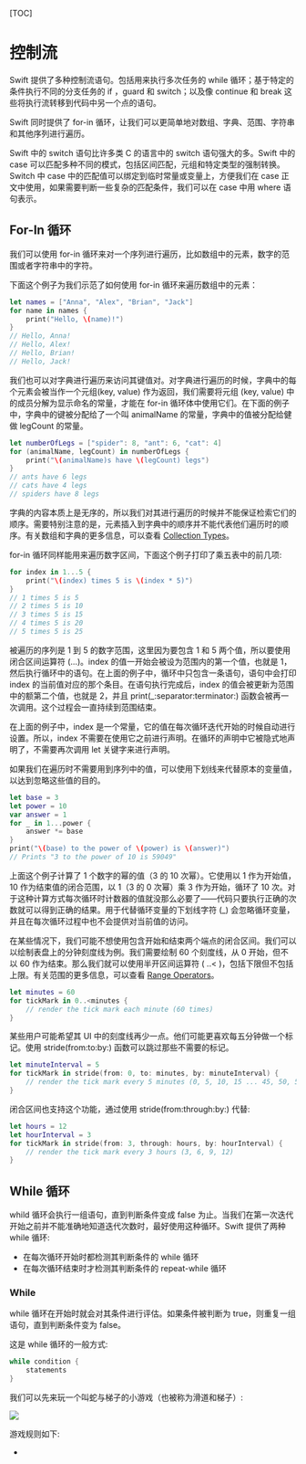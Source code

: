 [TOC]

# 控制流

Swift 提供了多种控制流语句。包括用来执行多次任务的 while 循环；基于特定的条件执行不同的分支任务的 if ，guard 和 switch；以及像 continue 和 break 这些将执行流转移到代码中另一个点的语句。

Swift 同时提供了 for-in 循环，让我们可以更简单地对数组、字典、范围、字符串和其他序列进行遍历。

Swift 中的 switch 语句比许多类 C 的语言中的 switch 语句强大的多。Swift 中的 case 可以匹配多种不同的模式，包括区间匹配，元组和特定类型的强制转换。Switch 中 case 中的匹配值可以绑定到临时常量或变量上，方便我们在 case 正文中使用，如果需要判断一些复杂的匹配条件，我们可以在 case 中用 where 语句表示。

## For-In 循环

我们可以使用 for-in 循环来对一个序列进行遍历，比如数组中的元素，数字的范围或者字符串中的字符。

下面这个例子为我们示范了如何使用 for-in 循环来遍历数组中的元素：

```swift
let names = ["Anna", "Alex", "Brian", "Jack"]
for name in names {
    print("Hello, \(name)!")
}
// Hello, Anna!
// Hello, Alex!
// Hello, Brian!
// Hello, Jack!
```

我们也可以对字典进行遍历来访问其键值对。对字典进行遍历的时候，字典中的每个元素会被当作一个元组(key, value) 作为返回，我们需要将元组 (key, value) 中的成员分解为显示命名的常量，才能在 for-in 循环体中使用它们。在下面的例子中，字典中的键被分配给了一个叫 animalName 的常量，字典中的值被分配给健做 legCount 的常量。

```swift
let numberOfLegs = ["spider": 8, "ant": 6, "cat": 4]
for (animalName, legCount) in numberOfLegs {
    print("\(animalName)s have \(legCount) legs")
}
// ants have 6 legs
// cats have 4 legs
// spiders have 8 legs
```

字典的内容本质上是无序的，所以我们对其进行遍历的时候并不能保证检索它们的顺序。需要特别注意的是，元素插入到字典中的顺序并不能代表他们遍历时的顺序。有关数组和字典的更多信息，可以查看 [Collection Types](https://docs.swift.org/swift-book/LanguageGuide/CollectionTypes.html)。

for-in 循环同样能用来遍历数字区间，下面这个例子打印了乘五表中的前几项:

```swift
for index in 1...5 {
    print("\(index) times 5 is \(index * 5)")
}
// 1 times 5 is 5
// 2 times 5 is 10
// 3 times 5 is 15
// 4 times 5 is 20
// 5 times 5 is 25
```

被遍历的序列是 1 到 5 的数字范围，这里因为要包含 1 和 5 两个值，所以要使用闭合区间运算符 (...)。index 的值一开始会被设为范围内的第一个值，也就是 1，然后执行循环中的语句。在上面的例子中，循环中只包含一条语句，语句中会打印 index 的当前值对应的那个条目。在语句执行完成后，index 的值会被更新为范围中的额第二个值，也就是 2，并且 print(_:separator:terminator:) 函数会被再一次调用。这个过程会一直持续到范围结束。

在上面的例子中，index 是一个常量，它的值在每次循环迭代开始的时候自动进行设置。所以，index 不需要在使用它之前进行声明。在循环的声明中它被隐式地声明了，不需要再次调用 let 关键字来进行声明。

如果我们在遍历时不需要用到序列中的值，可以使用下划线来代替原本的变量值，以达到忽略这些值的目的。

```swift
let base = 3
let power = 10
var answer = 1
for _ in 1...power {
    answer *= base
}
print("\(base) to the power of \(power) is \(answer)")
// Prints "3 to the power of 10 is 59049"
```

上面这个例子计算了 1 个数字的幂的值（3 的 10 次幂）。它使用以 1 作为开始值，10 作为结束值的闭合范围，以 1（3 的 0 次幂）乘 3 作为开始，循环了 10 次。对于这种计算方式每次循环时计数器的值就没那么必要了——代码只要执行正确的次数就可以得到正确的结果。用于代替循环变量的下划线字符 (_) 会忽略循环变量，并且在每次循环过程中也不会提供对当前值的访问。

在某些情况下，我们可能不想使用包含开始和结束两个端点的闭合区间。我们可以以绘制表盘上的分钟刻度线为例。我们需要绘制 60 个刻度线，从 0 开始，但不以 60 作为结束。那么我们就可以使用半开区间运算符 ( ..< )，包括下限但不包括上限。有关范围的更多信息，可以查看 [Range Operators](https://docs.swift.org/swift-book/LanguageGuide/BasicOperators.html#ID73)。

```swift
let minutes = 60
for tickMark in 0..<minutes {
    // render the tick mark each minute (60 times)
}
```

某些用户可能希望其 UI 中的刻度线再少一点。他们可能更喜欢每五分钟做一个标记。使用 stride(from:to:by:) 函数可以跳过那些不需要的标记。

```swift
let minuteInterval = 5
for tickMark in stride(from: 0, to: minutes, by: minuteInterval) {
    // render the tick mark every 5 minutes (0, 5, 10, 15 ... 45, 50, 55)
}
```

闭合区间也支持这个功能，通过使用 stride(from:through:by:) 代替:

```swift
let hours = 12
let hourInterval = 3
for tickMark in stride(from: 3, through: hours, by: hourInterval) {
    // render the tick mark every 3 hours (3, 6, 9, 12)
}
```

## While 循环

whild 循环会执行一组语句，直到判断条件变成 false 为止。当我们在第一次迭代开始之前并不能准确地知道迭代次数时，最好使用这种循环。Swift 提供了两种 while 循环:

* 在每次循环开始时都检测其判断条件的 while 循环
* 在每次循环结束时才检测其判断条件的 repeat-while 循环

### While

while 循环在开始时就会对其条件进行评估。如果条件被判断为 true，则重复一组语句，直到判断条件变为 false。

这是 while 循环的一般方式:

```swift
while condition {
    statements
}
```

我们可以先来玩一个叫蛇与梯子的小游戏（也被称为滑道和梯子）:

![](https://docs.swift.org/swift-book/_images/snakesAndLadders_2x.png)

游戏规则如下:

* 